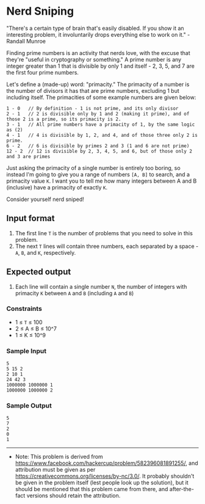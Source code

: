 # Nerd Sniping

"There's a certain type of brain that's easily disabled. If you show it an interesting problem, it involuntarily drops everything else to work on it." - Randall Munroe

Finding prime numbers is an activity that nerds love, with the excuse that they're "useful in cryptography or something." A prime number is any integer greater than 1 that is divisible by only 1 and itself - 2, 3, 5, and 7 are the first four prime numbers.

Let's define a (made-up) word: "primacity." The primacity of a number is the number of divisors it has that are prime numbers, excluding 1 but including itself. The primacities of some example numbers are given below:

    1 - 0   // By definition - 1 is not prime, and its only divisor
    2 - 1   // 2 is divisible only by 1 and 2 (making it prime), and of those 2 is a prime, so its primacity is 2.
    3 - 1   // All prime numbers have a primacity of 1, by the same logic as (2)
    4 - 1   // 4 is divisible by 1, 2, and 4, and of those three only 2 is prime.
    6 - 2   // 6 is divisible by primes 2 and 3 (1 and 6 are not prime)
    12 - 2  // 12 is divisible by 2, 3, 4, 5, and 6, but of those only 2 and 3 are primes

Just asking the primacity of a single number is entirely too boring, so instead I'm going to give you a range of numbers `[A, B]` to search, and a primacity value `K`. I want you to tell me how many integers between A and B (inclusive) have a primacity of exactly `K`.

Consider yourself nerd sniped!

## Input format

1. The first line `T` is the number of problems that you need to solve in this problem.
2. The next `T` lines will contain three numbers, each separated by a space - `A`, `B`, and `K`, respectively.

## Expected output

1. Each line will contain a single number `N`, the number of integers with primacity `K` between `A` and `B` (including `A` and `B`)

### Constraints

- 1 ≤ `T` ≤ 100
- 2 ≤ A ≤ B ≤ 10^7
- 1 ≤ K ≤ 10^9

### Sample Input

```
5
5 15 2
2 10 1
24 42 3
1000000 1000000 1
1000000 1000000 2
```

### Sample Output

```
5
7
2
0
1
```

------------------------

- Note: This problem is derived from https://www.facebook.com/hackercup/problem/582396081891255/, and attribution must be given as per https://creativecommons.org/licenses/by-nc/3.0/. It probably shouldn't be given in the problem itself (lest people look up the solution), but it should be mentioned that this problem came from there, and after-the-fact versions should retain the attribution.